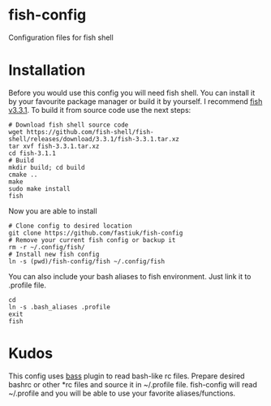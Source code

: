 # fish-config

Configuration files for fish shell

# Installation
Before you would use this config you will need fish shell.
You can install it by your favourite package manager or build it by yourself.
I recommend [fish v3.3.1](https://github.com/fish-shell/fish-shell/releases/tag/3.3.1).
To build it from source code use the next steps:
```
# Download fish shell source code
wget https://github.com/fish-shell/fish-shell/releases/download/3.3.1/fish-3.3.1.tar.xz
tar xvf fish-3.3.1.tar.xz
cd fish-3.1.1
# Build
mkdir build; cd build
cmake ..
make
sudo make install
fish
```

Now you are able to install
```
# Clone config to desired location
git clone https://github.com/fastiuk/fish-config
# Remove your current fish config or backup it
rm -r ~/.config/fish/
# Install new fish config
ln -s (pwd)/fish-config/fish ~/.config/fish
```

You can also include your bash aliases to fish environment.
Just link it to .profile file.
```
cd
ln -s .bash_aliases .profile
exit
fish
```

# Kudos

This config uses [bass](https://github.com/edc/bass) plugin to read bash-like rc files.
Prepare desired bashrc or other *rc files and source it in ~/.profile file.
fish-config will read ~/.profile and you will be able to use your favorite aliases/functions.


